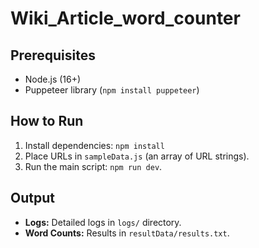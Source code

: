 # Wiki_Article_word_counter

## Prerequisites

- Node.js (16+)
- Puppeteer library (`npm install puppeteer`)

## How to Run
1. Install dependencies: `npm install`
2. Place URLs in `sampleData.js` (an array of URL strings).
3. Run the main script: `npm run dev`.

## Output
- **Logs:** Detailed logs in `logs/` directory.
- **Word Counts:** Results in `resultData/results.txt`. 
